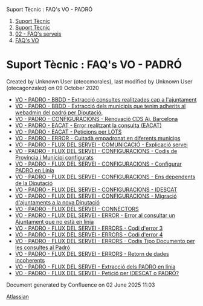 Suport Tècnic : FAQ's VO - PADRÓ  

1.  [Suport Tècnic](index.md)
2.  [Suport Tècnic](13893782.md)
3.  [02 - FAQ's serveis](26313393.md)
4.  [FAQ's VO](28705575.md)

Suport Tècnic : FAQ's VO - PADRÓ
================================

Created by Unknown User (oteccmorales), last modified by Unknown User (otecagonzalez) on 09 October 2020

*   [VO - PADRO - BBDD - Extracció consultes realitzades cap a l'ajuntament](26313390.md)
*   [VO - PADRO - BBDD - Extracció dels municipis que tenim adherits al webadmin del padró per Diputació,](113311843.md)
*   [VO - PADRO - CONFIGURACIONS - Renovació CDS Aj. Barcelona](36340829.md)
*   [VO - PADRO - EACAT - Error realitzant la consulta (EACAT)](26313222.md)
*   [VO - PADRO - EACAT - Peticions per LOTS](VO---PADRO---EACAT---Peticions-per-LOTS_26313415.md)
*   [VO - PADRO - ERROR - Cuitadà empadronat en diferents municips](36339937.md)
*   [VO - PADRO - FLUX DEL SERVEI - COMUNICACIÓ - Explicació servei](26313421.md)
*   [VO - PADRO - FLUX DEL SERVEI - CONFIGURACIONS - Codis de Província i Municipi configurats](26318907.md)
*   [VO - PADRO - FLUX DEL SERVEI - CONFIGURACIONS - Configurar PADRO en Línia](113311915.md)
*   [VO - PADRO - FLUX DEL SERVEI - CONFIGURACIONS - Ens dependents de la Diputació](26313545.md)
*   [VO - PADRO - FLUX DEL SERVEI - CONFIGURACIONS - IDESCAT](VO---PADRO---FLUX-DEL-SERVEI---CONFIGURACIONS---IDESCAT_41519012.md)
*   [VO - PADRO - FLUX DEL SERVEI - CONFIGURACIONS - Migració d'ajuntaments a la nova Diputació](26313494.md)
*   [VO - PADRO - FLUX DEL SERVEI - CONNECTORS](VO---PADRO---FLUX-DEL-SERVEI---CONNECTORS_113311793.md)
*   [VO - PADRO - FLUX DEL SERVEI - ERROR - Error al consultar un Ajuntament que no està en línia](26313653.md)
*   [VO - PADRO - FLUX DEL SERVEI - ERRORS - Codi d'error 3](26313430.md)
*   [VO - PADRO - FLUX DEL SERVEI - ERRORS - Codi d'error 4](26313624.md)
*   [VO - PADRO - FLUX DEL SERVEI - ERRORS - Codis Tipo Documento per les consultes al Padró](28705136.md)
*   [VO - PADRO - FLUX DEL SERVEI - ERRORS - Retorn de dades incoherents](VO---PADRO---FLUX-DEL-SERVEI---ERRORS---Retorn-de-dades-incoherents_26313224.md)
*   [VO - PADRO - FLUX DEL SERVEI - Extracció dels PADRO en línia](113311860.md)
*   [VO - PADRO - FLUX DEL SERVEI - Petició per IDESCAT o PADRÓ?](28705150.md)

Document generated by Confluence on 02 June 2025 11:03

[Atlassian](http://www.atlassian.com/)